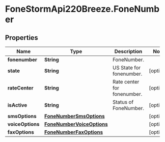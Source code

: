 # FoneStormApi220Breeze.FoneNumber

## Properties
Name | Type | Description | Notes
------------ | ------------- | ------------- | -------------
**fonenumber** | **String** | FoneNumber. | 
**state** | **String** | US State for fonenumber. | [optional] 
**rateCenter** | **String** | Rate center for fonenumber. | [optional] 
**isActive** | **String** | Status of FoneNumber. | [optional] 
**smsOptions** | [**FoneNumberSmsOptions**](FoneNumberSmsOptions.md) |  | [optional] 
**voiceOptions** | [**FoneNumberVoiceOptions**](FoneNumberVoiceOptions.md) |  | [optional] 
**faxOptions** | [**FoneNumberFaxOptions**](FoneNumberFaxOptions.md) |  | [optional] 


